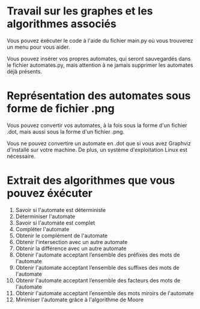 # Travail sur les graphes et les algorithmes associés

Vous pouvez éxécuter le code à l'aide du fichier main.py où vous trouverez un menu pour vous aider.

Vous pouvez insérer vos propres automates, qui seront sauvegardés dans le fichier automates.py, mais attention à ne jamais supprimer les automates déjà présents.

# Représentation des automates sous forme de fichier .png

Vous pouvez convertir vos automates, à la fois sous la forme d'un fichier .dot, mais aussi sous la forme d'un fichier .png.

Vous ne pouvez convertire un automate en .dot que si vous avez Graphviz d'installé sur votre machine. De plus, un système d'exploitation Linux est nécessaire.

# Extrait des algorithmes que vous pouvez éxécuter

1. Savoir si l'automate est déterministe
2. Déterminiser l'automate
3. Savoir si l'automate est complet
4. Compléter l'automate
5. Obtenir le complément de l'automate
6. Obtenir l'intersection avec un autre automate
7. Obtenir la différence avec un autre automate
8. Obtenir l'automate acceptant l’ensemble des préfixes des mots de l'automate
9. Obtenir l'automate acceptant l’ensemble des suffixes des mots de l'automate
10. Obtenir l'automate acceptant l’ensemble des facteurs des mots de l'automate
11. Obtenir l'automate acceptant l’ensemble des mots miroirs de l'automate
12. Minimiser l'automate grâce à l'algorithme de Moore
